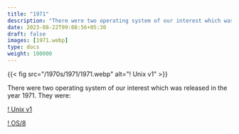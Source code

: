 ```yaml
---
title: "1971"
description: "There were two operating system of our interest which was released in the year 1971. They were:"
date: 2023-08-22T09:08:56+05:30
draft: false
images: [1971.webp]
type: docs
weight: 100000
---
```


{{< fig src="/1970s/1971/1971.webp" alt="! Unix v1" >}}

There were two operating system of our interest which was released in the year 1971. They were:

<section class="section section-sm">
  <div class="container">
    <div class="row justify-content-center text-center">
      <div class="col-lg-5">
        <p><a class="btn btn-primary btn-lg px-4 mb-1" href="unix-v1/" role="button">! Unix v1</a></p>
      </div>
      <div class="col-lg-5">
        <p><a class="btn btn-primary btn-lg px-4 mb-1" href="os8/" role="button">! OS/8</a></p>
      </div>
    </div>
  </div>
</section>
